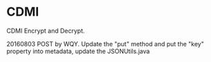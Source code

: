 # CDMI
CDMI  Encrypt and Decrypt.

20160803 POST by WQY. Update the "put" method and put the "key" property into metadata, update the JSONUtils.java
